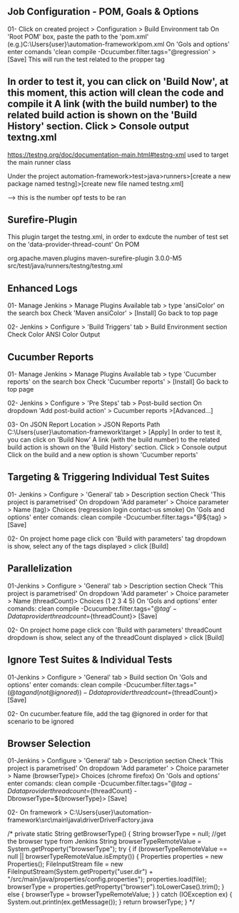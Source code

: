 Job Configuration - POM, Goals & Options
----------------------------------------
01- Click on created project > Configuration > Build Environment tab
On 'Root POM' box, paste the path to the 'pom.xml' (e.g.)C:\Users\{user}\automation-framework\pom.xml
On 'Gols and options' enter comands 'clean compile -Dcucumber.filter.tags="@regression' > [Save]
This will run the test related to the propper tag

In order to test it, you can click on 'Build Now', at this moment, this action will clean the code and compile it
A link (with the build number) to the related build action is shown on the 'Build History' section. Click > Console output textng.xml
----------
https://testng.org/doc/documentation-main.html#testng-xml
used to target the main runner class

Under the project
automation-framework>test>java>runners>[create a new package named testng]>[create new file named testng.xml]

<?xml version="1.0" encoding="UTF-8" ?>
<!DOCTYPE suite SYSTEM "https://testng.org/testng-1.0.dtd" >

<suite name="Suite" parallel="classes" data-provider-thread-count="5"> --> this is the number opf tests to be ran
    <test name="Test">
        <classes>
            <class name="runners.MainRunner"></class>
        </classes>
    </test>
</suite>

Surefire-Plugin
---------------
This plugin target the testng.xml, in order to exdcute the number of test set on the 'data-provider-thread-count'
On POM

<plugin>
        <groupId>org.apache.maven.plugins</groupId>
        <artifactId>maven-surefire-plugin</artifactId>
        <version>3.0.0-M5</version>
        <configuration>
             <suiteXmlFiles>
                 <suiteXmlFile>src/test/java/runners/testng/testng.xml</suiteXmlFile>
            </suiteXmlFiles>
        </configuration>
</plugin>

Enhanced Logs
-------------
01- Manage Jenkins > Manage Plugins
Available tab > type 'ansiColor' on the search box
Check 'Maven ansiColor' > [Install]
Go back to top page

02- Jenkins > Configure > 'Build Triggers' tab > Build Environment section
Check Color ANSI Color Output

Cucumber Reports
----------------
01- Manage Jenkins > Manage Plugins
Available tab > type 'Cucumber reports' on the search box
Check 'Cucumber reports' > [Install]
Go back to top page

02- Jenkins > Configure > 'Pre Steps' tab > Post-build section
On dropdown 'Add post-build action' > Cucumber reports >[Advanced...]

03- On JSON Report Location > JSON Reports Path
C:\Users\{user}\automation-framework\target > [Apply]
In order to test it, you can click on 'Build Now'
A link (with the build number) to the related build action is shown on the 'Build History' section. Click > Console output
Click on the build and a new option is shown 'Cucumber reports'

Targeting & Triggering Individual Test Suites
---------------------------------------------
01- Jenkins > Configure > 'General' tab > Description section
Check 'This project is parametrised'
On dropdown 'Add parameter' > Choice parameter >
Name (tag)>
Choices (regression login contact-us smoke)
On 'Gols and options' enter comands:
clean compile -Dcucumber.filter.tags="@${tag} > [Save]

02- On project home page click con 'Build with parameters'
tag dropdown is show, select any of the tags displayed > click [Build]

Parallelization
---------------
01-Jenkins > Configure > 'General' tab > Description section
Check 'This project is parametrised'
On dropdown 'Add parameter' > Choice parameter > Name (threadCount)>  Choices (1 2 3 4 5)
On 'Gols and options' enter comands:
clean compile -Dcucumber.filter.tags="@${tag}' -Ddataproviderthreadcount=${threadCount}> [Save]

02- On project home page click con 'Build with parameters'
threadCount dropdown is show, select any of the threadCount displayed > click [Build]

Ignore Test Suites & Individual Tests
-------------------------------------
01-Jenkins > Configure > 'General' tab > Build section
On 'Gols and options' enter comands:
clean compile -Dcucumber.filter.tags="(@${tag} and (not @ignored)) -Ddataproviderthreadcount=${threadCount}> [Save]

02- On cucumber.feature file, add the tag @ignored in order for that scenario to be ignored

Browser Selection
-----------------
01-Jenkins > Configure > 'General' tab > Description section
Check 'This project is parametrised'
On dropdown 'Add parameter' > Choice parameter > Name (browserType)>  Choices (chrome firefox)
On 'Gols and options' enter comands:
clean compile -Dcucumber.filter.tags="@${tag} -Ddataproviderthreadcount=${threadCount} -DbrowserType=${browserType}> [Save]

02- On framework > C:\Users\{user}\automation-framework\src\main\java\driverDriverFactory.java

/*
    private static String getBrowserType() {
        String browserType = null;
        //get the browser type from Jenkins
        String browserTypeRemoteValue = System.getProperty("browserType");
        try {
            if (browserTypeRemoteValue == null || browserTypeRemoteValue.isEmpty()) {
                Properties properties = new Properties();
                FileInputStream file = new FileInputStream(System.getProperty("user.dir") + "/src/main/java/properties/config.properties");
                properties.load(file);
                browserType = properties.getProperty("browser").toLowerCase().trim();
            } else {
                browserType = browserTypeRemoteValue;
            }
        } catch (IOException ex) {
            System.out.println(ex.getMessage());
        }
        return browserType;
    }
*/

   

























 




















